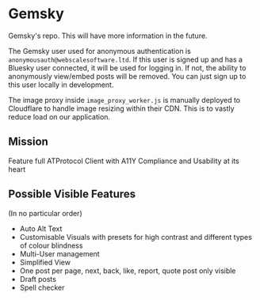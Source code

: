 # Gemsky

Gemsky's repo. This will have more information in the future.

The Gemsky user used for anonymous authentication is `anonymousauth@webscalesoftware.ltd`. If this user is signed up and has a Bluesky user connected, it will be used for logging in. If not, the ability to anonymously view/embed posts will be removed. You can just sign up to this user locally in development.

The image proxy inside `image_proxy_worker.js` is manually deployed to Cloudflare to handle image resizing within their CDN. This is to vastly reduce load on our application.

## Mission
Feature full ATProtocol Client with A11Y Compliance and Usability at its heart

## Possible Visible Features
(In no particular order)

* Auto Alt Text
* Customisable Visuals with presets for high contrast and different types of colour blindness
* Multi-User management
* Simplified View
* One post per page, next, back, like, report, quote post only visible
* Draft posts
* Spell checker
